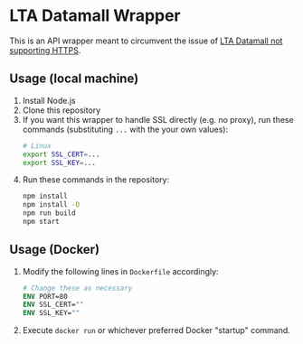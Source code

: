 # LTA Datamall Wrapper

This is an API wrapper meant to circumvent the issue of [LTA Datamall not supporting HTTPS](https://github.com/datagovsg/datagovsg-datasets/issues/544).

## Usage (local machine)

1. Install Node.js
2. Clone this repository
3. If you want this wrapper to handle SSL directly (e.g. no proxy), run these commands (substituting `...` with the your own values):
    ```bash
    # Linux
    export SSL_CERT=...
    export SSL_KEY=...
    ```
4. Run these commands in the repository:
   ```bash
   npm install
   npm install -D
   npm run build
   npm start
   ```

## Usage (Docker)
1. Modify the following lines in `Dockerfile` accordingly:
    ```Dockerfile
    # Change these as necessary
    ENV PORT=80
    ENV SSL_CERT=""
    ENV SSL_KEY=""
    ```
2. Execute `docker run` or whichever preferred Docker "startup" command.
